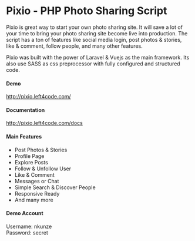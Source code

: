 # Pixio - PHP Photo Sharing Script
<p>Pixio is great way to start your own photo sharing site. It will save a lot of your time to bring your photo sharing site become live into production. The script has a ton of features like social media login, post photos & stories, like & comment, follow people, and many other features.</p>

<p>Pixio was built with the power of Laravel & Vuejs as the main framework. Its also use SASS as css preprocessor with fully configured and structured code.</p>

<h4 id="item-description__features">Demo</h4>
<a target="blank" href="http://pixio.left4code.com/">http://pixio.left4code.com/</a>

<h4 id="item-description__features">Documentation</h4>
<a target="blank" href="http://pixio.left4code.com/docs">http://pixio.left4code.com/docs</a>

<h4>Main Features</h4>
<ul>
<li>Post Photos & Stories</li>
<li>Profile Page</li>
<li>Explore Posts</li>
<li>Follow & Unfollow User</li>
<li>Like & Comment</li>
<li>Messages or Chat</li>
<li>Simple Search & Discover People</li>
<li>Responsive Ready</li>
<li>And many more</li>
</ul>

<h4>Demo Account</h4>
Username: nkunze<br>
Password: secret
